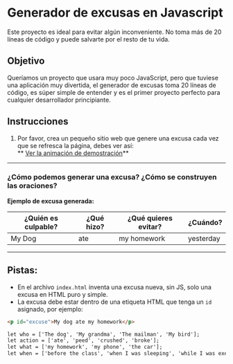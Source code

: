 # Generador de excusas en Javascript

Este proyecto es ideal para evitar algún inconveniente. No toma más de 20 líneas de código y puede salvarte por el resto de tu vida.

##  Objetivo

Queríamos un proyecto que usara muy poco JavaScript, pero que tuviese una aplicación muy divertida, el generador de excusas toma 20 líneas de código, es súper simple de entender y es el primer proyecto perfecto para cualquier desarrollador principiante.

##  Instrucciones

1. Por favor, crea un pequeño sitio web que genere una excusa cada vez que se refresca la página, debes ver así:  
   ** [Ver la animación de demostración](#)**

---

###  ¿Cómo podemos generar una excusa? ¿Cómo se construyen las oraciones?

**Ejemplo de excusa generada:**


| ¿Quién es culpable? | ¿Qué hizo? | ¿Qué quieres evitar? | ¿Cuándo?         |
|---------------------|------------|----------------------|------------------|
| My Dog              | ate        | my homework          | yesterday        |

---

##  Pistas:

- En el archivo `index.html` inventa una excusa nueva, sin JS, solo una excusa en HTML puro y simple.
- La excusa debe estar dentro de una etiqueta HTML que tenga un `id` asignado, por ejemplo:

```html
<p id="excuse">My dog ate my homework</p>

let who = ['The dog', 'My grandma', 'The mailman', 'My bird'];
let action = ['ate', 'peed', 'crushed', 'broke'];
let what = ['my homework', 'my phone', 'the car'];
let when = ['before the class', 'when I was sleeping', 'while I was exercising', 'during my lunch', 'while I was praying'];
